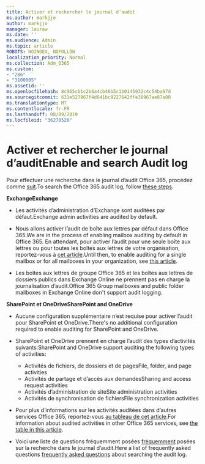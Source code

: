 ```yaml
---
title: Activer et rechercher le journal d’audit
ms.author: markjjo
author: markjjo
manager: lauraw
ms.date: ''
ms.audience: Admin
ms.topic: article
ROBOTS: NOINDEX, NOFOLLOW
localization_priority: Normal
ms.collection: Adm_O365
ms.custom:
- "286"
- "3100005"
ms.assetid: ''
ms.openlocfilehash: 8c965cb1c2b6a4cb46b5c1b0145932c4c54ba97d
ms.sourcegitcommit: 631e527967f4d641bc9227642ffe38967ae87a00
ms.translationtype: MT
ms.contentlocale: fr-FR
ms.lasthandoff: 08/09/2019
ms.locfileid: "36270526"
---
```

# <a name="enable-and-search-audit-log"></a><span data-ttu-id="09421-102">Activer et rechercher le journal d’audit</span><span class="sxs-lookup"><span data-stu-id="09421-102">Enable and search Audit log</span></span>

<span data-ttu-id="09421-103">Pour effectuer une recherche dans le journal d’audit Office 365, procédez comme [suit](https://docs.microsoft.com/office365/securitycompliance/search-the-audit-log-in-security-and-compliance#search-the-audit-log).</span><span class="sxs-lookup"><span data-stu-id="09421-103">To search the Office 365 audit log, follow [these steps](https://docs.microsoft.com/office365/securitycompliance/search-the-audit-log-in-security-and-compliance#search-the-audit-log).</span></span>

<span data-ttu-id="09421-104">**Exchange**</span><span class="sxs-lookup"><span data-stu-id="09421-104">**Exchange**</span></span>

- <span data-ttu-id="09421-105">Les activités d’administration d’Exchange sont auditées par défaut.</span><span class="sxs-lookup"><span data-stu-id="09421-105">Exchange admin activities are audited by default.</span></span>

- <span data-ttu-id="09421-106">Nous allons activer l’audit de boîte aux lettres par défaut dans Office 365.</span><span class="sxs-lookup"><span data-stu-id="09421-106">We are in the process of enabling mailbox auditing by default in Office 365.</span></span> <span data-ttu-id="09421-107">En attendant, pour activer l’audit pour une seule boîte aux lettres ou pour toutes les boîtes aux lettres de votre organisation, reportez-vous à [cet article](https://docs.microsoft.com/office365/securitycompliance/enable-mailbox-auditing).</span><span class="sxs-lookup"><span data-stu-id="09421-107">Until then, to enable auditing for a single mailbox or for all mailboxes in your organization, see  [this article](https://docs.microsoft.com/office365/securitycompliance/enable-mailbox-auditing).</span></span>

- <span data-ttu-id="09421-108">Les boîtes aux lettres de groupe Office 365 et les boîtes aux lettres de dossiers publics dans Exchange Online ne prennent pas en charge la journalisation d’audit.</span><span class="sxs-lookup"><span data-stu-id="09421-108">Office 365 Group mailboxes and public folder mailboxes in Exchange Online don't support audit logging.</span></span>

<span data-ttu-id="09421-109">**SharePoint et OneDrive**</span><span class="sxs-lookup"><span data-stu-id="09421-109">**SharePoint and OneDrive**</span></span>

- <span data-ttu-id="09421-110">Aucune configuration supplémentaire n’est requise pour activer l’audit pour SharePoint et OneDrive.</span><span class="sxs-lookup"><span data-stu-id="09421-110">There's no additional configuration required to enable auditing for SharePoint and OneDrive.</span></span>

- <span data-ttu-id="09421-111">SharePoint et OneDrive prennent en charge l’audit des types d’activités suivants:</span><span class="sxs-lookup"><span data-stu-id="09421-111">SharePoint and OneDrive support auditing the following types of activities:</span></span>

    - <span data-ttu-id="09421-112">Activités de fichiers, de dossiers et de pages</span><span class="sxs-lookup"><span data-stu-id="09421-112">File, folder, and page activities</span></span>
    - <span data-ttu-id="09421-113">Activités de partage et d’accès aux demandes</span><span class="sxs-lookup"><span data-stu-id="09421-113">Sharing and access request activities</span></span>
    - <span data-ttu-id="09421-114">Activités d’administration de site</span><span class="sxs-lookup"><span data-stu-id="09421-114">Site administration activities</span></span>
    - <span data-ttu-id="09421-115">Activités de synchronisation de fichiers</span><span class="sxs-lookup"><span data-stu-id="09421-115">File synchronization activities</span></span>

- <span data-ttu-id="09421-116">Pour plus d’informations sur les activités auditées dans d’autres services Office 365, reportez-vous [au tableau de cet article](https://docs.microsoft.com/office365/securitycompliance/search-the-audit-log-in-security-and-compliance#audited-activities).</span><span class="sxs-lookup"><span data-stu-id="09421-116">For information about audited activities in other Office 365 services, see  [the table in this article](https://docs.microsoft.com/office365/securitycompliance/search-the-audit-log-in-security-and-compliance#audited-activities).</span></span>

- <span data-ttu-id="09421-117">Voici une liste de questions fréquemment posées [fréquemment](https://docs.microsoft.com/office365/securitycompliance/search-the-audit-log-in-security-and-compliance#frequently-asked-questions) posées sur la recherche dans le journal d’audit.</span><span class="sxs-lookup"><span data-stu-id="09421-117">Here a list of frequently asked questions [frequently asked questions](https://docs.microsoft.com/office365/securitycompliance/search-the-audit-log-in-security-and-compliance#frequently-asked-questions) about searching the audit log.</span></span>